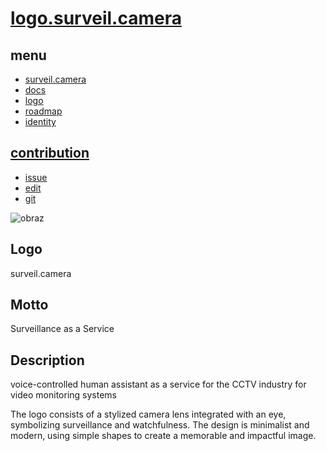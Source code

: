 # [logo.surveil.camera](http://logo.surveil.camera)

## menu

+ [surveil.camera](http://www.surveil.camera)
+ [docs](http://docs.surveil.camera)
+ [logo](http://logo.surveil.camera)
+ [roadmap](http://roadmap.surveil.camera)
+ [identity](http://identity.surveil.camera)


## [contribution](http://contribution.softreck.dev)

+ [issue](https://github.com/surveilcamera/logo/issues/new)
+ [edit](https://github.com/surveilcamera/logo/edit/main/README.md)
+ [git](https://github.com/surveilcamera/)


![obraz](https://github.com/user-attachments/assets/93b1c0eb-133e-4ca8-9084-7341d14ab204)


## Logo
surveil.camera

## Motto
Surveillance as a Service

## Description
voice-controlled human assistant as a service for the CCTV industry for video monitoring systems

The logo consists of a stylized camera lens integrated with an eye, symbolizing surveillance and watchfulness. 
The design is minimalist and modern, using simple shapes to create a memorable and impactful image.
